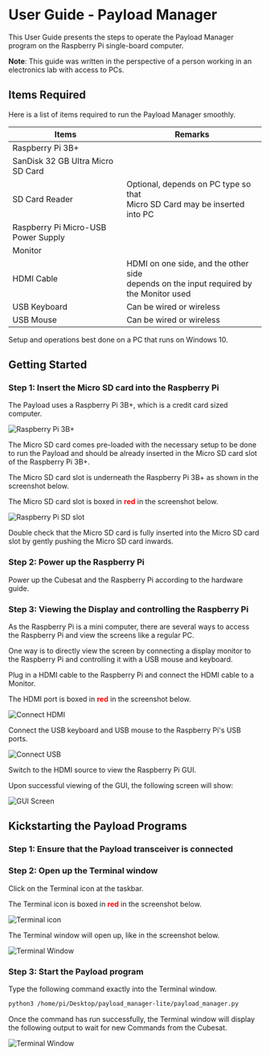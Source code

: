 # User Guide - Payload Manager
<!-- markdownlint-disable MD033 -->

This User Guide presents the steps to operate the Payload Manager program on the Raspberry Pi single-board computer.

**Note**: This guide was written in the perspective of a person working in an electronics lab with access to PCs.

## Items Required

Here is a list of items required to run the Payload Manager smoothly.

| Items                               | Remarks                                                                                    |
| ----------------------------------- | ------------------------------------------------------------------------------------------ |
| Raspberry Pi 3B+                    |                                                                                            |
| SanDisk 32 GB Ultra Micro SD Card   |                                                                                            |
| SD Card Reader                      | Optional, depends on PC type so that <br>Micro SD Card may be inserted into PC             |
| Raspberry Pi Micro-USB Power Supply |                                                                                            |
| Monitor                             |                                                                                            |
| HDMI Cable                          | HDMI on one side, and the other side <br>depends on the input required by the Monitor used |
| USB Keyboard                        | Can be wired or wireless                                                                   |
| USB Mouse                           | Can be wired or wireless                                                                   |

Setup and operations best done on a PC that runs on Windows 10.

## Getting Started

### Step 1: Insert the Micro SD card into the Raspberry Pi

The Payload uses a Raspberry Pi 3B+, which is a credit card sized computer.

![Raspberry Pi 3B+](images/raspberry_pi_3b.png)

The Micro SD card comes pre-loaded with the necessary setup to be done to run the Payload and should be already inserted in the Micro SD card slot of the Raspberry Pi 3B+.

The Micro SD card slot is underneath the Raspberry Pi 3B+ as shown in the screenshot below.

The Micro SD card slot is boxed in **<span style="color: red">red</span>** in the screenshot below.

![Raspberry Pi SD slot](images/raspberry_pi-sd-slot.jpg)

Double check that the Micro SD card is fully inserted into the Micro SD card slot by gently pushing the Micro SD card inwards.

### Step 2: Power up the Raspberry Pi

Power up the Cubesat and the Raspberry Pi according to the hardware guide.

### Step 3: Viewing the Display and controlling the Raspberry Pi

As the Raspberry Pi is a mini computer, there are several ways to access the Raspberry Pi and view the screens like a regular PC.

One way is to directly view the screen by connecting a display monitor to the Raspberry Pi and controlling it with a USB mouse and keyboard.

Plug in a HDMI cable to the Raspberry Pi and connect the HDMI cable to a Monitor.

The HDMI port is boxed in **<span style="color: red">red</span>** in the screenshot below.

![Connect HDMI](images/raspberry_pi_hdmi.jpg)

Connect the USB keyboard and USB mouse to the Raspberry Pi's USB ports.

![Connect USB](images/raspberry_pi_usb.jpg)

Switch to the HDMI source to view the Raspberry Pi GUI.

Upon successful viewing of the GUI, the following screen will show:

![GUI Screen](images/gui-welcome-screen.jpg)

## Kickstarting the Payload Programs

### Step 1: Ensure that the Payload transceiver is connected

### Step 2: Open up the Terminal window

Click on the Terminal icon at the taskbar.

The Terminal icon is boxed in **<span style="color: red">red</span>** in the screenshot below.

![Terminal icon](images/gui-terminal.jpg)

The Terminal window will open up, like in the screenshot below.

![Terminal Window](images/gui-terminal-open.png)

### Step 3: Start the Payload program

Type the following command exactly into the Terminal window.

```bash
python3 /home/pi/Desktop/payload_manager-lite/payload_manager.py
```

Once the command has run successfully, the Terminal window will display the following output to wait for new Commands from the Cubesat.

![Terminal Window](images/gui-terminal-command.png)
